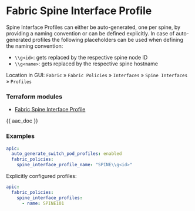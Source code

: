 # Fabric Spine Interface Profile

Spine Interface Profiles can either be auto-generated, one per spine, by providing a naming convention or can be defined explicitly. In case of auto-generated profiles the following placeholders can be used when defining the naming convention:

* `\\g<id>`: gets replaced by the respective spine node ID
* `\\g<name>`: gets replaced by the respective spine hostname

Location in GUI:
`Fabric` » `Fabric Policies` » `Interfaces` » `Spine Interfaces` » `Profiles`

### Terraform modules

* [Fabric Spine Interface Profile](https://registry.terraform.io/modules/netascode/fabric-spine-interface-profile/aci/latest)

{{ aac_doc }}
### Examples

```yaml
apic:
  auto_generate_switch_pod_profiles: enabled
  fabric_policies:
    spine_interface_profile_name: "SPINE\\g<id>"
```

Explicitly configured profiles:

```yaml
apic:
  fabric_policies:
    spine_interface_profiles:
      - name: SPINE101
```
